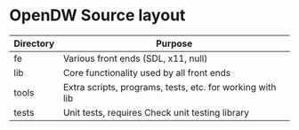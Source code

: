 # OpenDW Source layout

| Directory | Purpose                                                   |
|-----------|-----------------------------------------------------------|
|        fe | Various front ends (SDL, x11, null)                       |
|       lib | Core functionality used by all front ends                 |
|     tools | Extra scripts, programs, tests, etc. for working with lib |
|     tests | Unit tests, requires Check unit testing library           |
